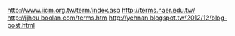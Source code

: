 http://www.iicm.org.tw/term/index.asp
http://terms.naer.edu.tw/
http://jjhou.boolan.com/terms.htm
http://yehnan.blogspot.tw/2012/12/blog-post.html
